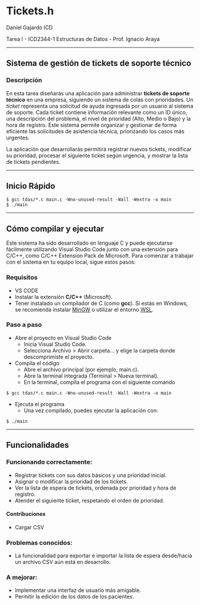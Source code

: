 # Tickets.h

Daniel Gajardo ICD

Tarea I - ICD2344-1 Estructuras de Datos - Prof. Ignacio Araya

---

## Sistema de gestión de tickets de soporte técnico

### Descripción

En esta tarea diseñarás una aplicación para administrar **tickets de soporte técnico** en una empresa, siguiendo un sistema de colas con prioridades. Un *ticket* representa una solicitud de ayuda ingresada por un usuario al sistema de soporte. Cada ticket contiene información relevante como un ID único, una descripción del problema, el nivel de prioridad (Alto, Medio o Bajo) y la hora de registro. Este sistema permite organizar y gestionar de forma eficiente las solicitudes de asistencia técnica, priorizando los casos más urgentes.

La aplicación que desarrollarás permitirá registrar nuevos tickets, modificar su prioridad, procesar el siguiente ticket según urgencia, y mostrar la lista de tickets pendientes.

---

## Inicio Rápido

```shell
$ gcc tdas/*.c main.c -Wno-unused-result -Wall -Wextra -o main
$ ./main
```

---

## Cómo compilar y ejecutar

Este sistema ha sido desarrollado en lenguaje C y puede ejecutarse fácilmente utilizando Visual Studio Code junto con una extensión para C/C++, como C/C++ Extension Pack de Microsoft. Para comenzar a trabajar con el sistema en tu equipo local, sigue estos pasos:

### Requisitos

- VS CODE
- Instalar la extensión **C/C++** (Microsoft).
- Tener instalado un compilador de C (como **gcc**). Si estás en Windows, se recomienda instalar [MinGW](https://www.mingw-w64.org/) o utilizar el entorno [WSL](https://learn.microsoft.com/en-us/windows/wsl/).

### Paso a paso

- Abre el proyecto en Visual Studio Code
    - Inicia Visual Studio Code.
    - Selecciona Archivo > Abrir carpeta... y elige la carpeta donde descomprimiste el proyecto.
- Compila el código
    - Abre el archivo principal (por ejemplo, main.c).
    - Abre la terminal integrada (Terminal > Nueva terminal).
    - En la terminal, compila el programa con el siguiente comando 

```shell
$ gcc tdas/*.c main.c -Wno-unused-result -Wall -Wextra -o main
```

- Ejecuta el programa
    - Una vez compilado, puedes ejecutar la aplicación con:

```shell
$ ./main
```

---

## Funcionalidades

### Funcionando correctamente:

- Registrar tickets con sus datos básicos y una prioridad inicial.
- Asignar o modificar la prioridad de los tickets.
- Ver la lista de espera de tickets, ordenada por prioridad y hora de registro.
- Atender el siguiente ticket, respetando el orden de prioridad.

#### Contribuciones

- Cargar CSV

### Problemas conocidos:

- La funcionalidad para exportar e importar la lista de espera desde/hacia un archivo CSV aún está en desarrollo.

### A mejorar:

- Implementar una interfaz de usuario más amigable.
- Permitir la edición de los datos de los pacientes.

